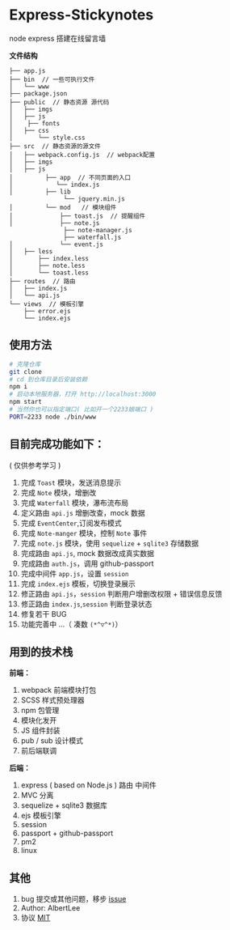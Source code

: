 # Express-Stickynotes
node express 搭建在线留言墙

**文件结构**

```
├── app.js
├── bin  // 一些可执行文件
│   └── www
├── package.json
├── public  // 静态资源 源代码
│   ├── imgs
│   ├── js
│    ├── fonts
│   ├── css
│       └── style.css
├── src  // 静态资源的源文件
│   ├── webpack.config.js  // webpack配置
│   ├── imgs
│   ├── js
│         ├── app  // 不同页面的入口
│            └── index.js
│         ├── lib
               └── jquery.min.js
│         └── mod   // 模块组件
│             ├── toast.js  // 提醒组件
│             ├── note.js
               ├── note-manager.js
               ├── waterfall.js
│             └── event.js
│   ├── less
│       ├── index.less
│       ├── note.less
│       └── toast.less
├── routes  // 路由
│   ├── index.js
│   └── api.js
└── views  // 模板引擎
    ├── error.ejs
    └── index.ejs

```
## 使用方法

```bash
# 克隆仓库
git clone 
# cd 到仓库目录后安装依赖
npm i
# 启动本地服务器，打开 http://localhost:3000
npm start
# 当然你也可以指定端口( 比如开一个2233娘端口 )
PORT=2233 node ./bin/www
```

## 目前完成功能如下：

( 仅供参考学习 )

1. 完成 `Toast` 模块，发送消息提示
2. 完成 `Note` 模块，增删改
3. 完成 `Waterfall` 模块，瀑布流布局
4. 定义路由 `api.js` 增删改查，mock 数据
5. 完成 `EventCenter`,订阅发布模式
6. 完成 `Note-manger` 模块，控制 `Note` 事件
7. 完成 `note.js` 模块，使用 `sequelize` + `sqlite3` 存储数据
8. 完成路由 `api.js`, mock 数据改成真实数据
9. 完成路由 `auth.js`，调用 github-passport
10. 完成中间件 `app.js`，设置 `session`
11. 完成 `index.ejs` 模板，切换登录展示
12. 修正路由 `api.js`，`session` 判断用户增删改权限 + 错误信息反馈
13. 修正路由 `index.js`,`session` 判断登录状态
14. 修复若干 BUG
15. 功能完善中 ...（ 凑数 `(*^▽^*)`）

## 用到的技术栈

**前端：**
1. webpack 前端模块打包
2. SCSS 样式预处理器
3. npm 包管理
4. 模块化发开
5. JS 组件封装
6. pub / sub 设计模式
7. 前后端联调

**后端：**
1. express ( based on Node.js ) 路由 中间件
2. MVC 分离
3. sequelize + sqlite3 数据库
4. ejs 模板引擎
5. session
6. passport + github-passport
7. pm2
8. linux

## 其他
1. bug 提交或其他问题，移步 [ issue ](../../issues)
2. Author: AlbertLee
3. 协议 [ MIT ](./LICENSE)
